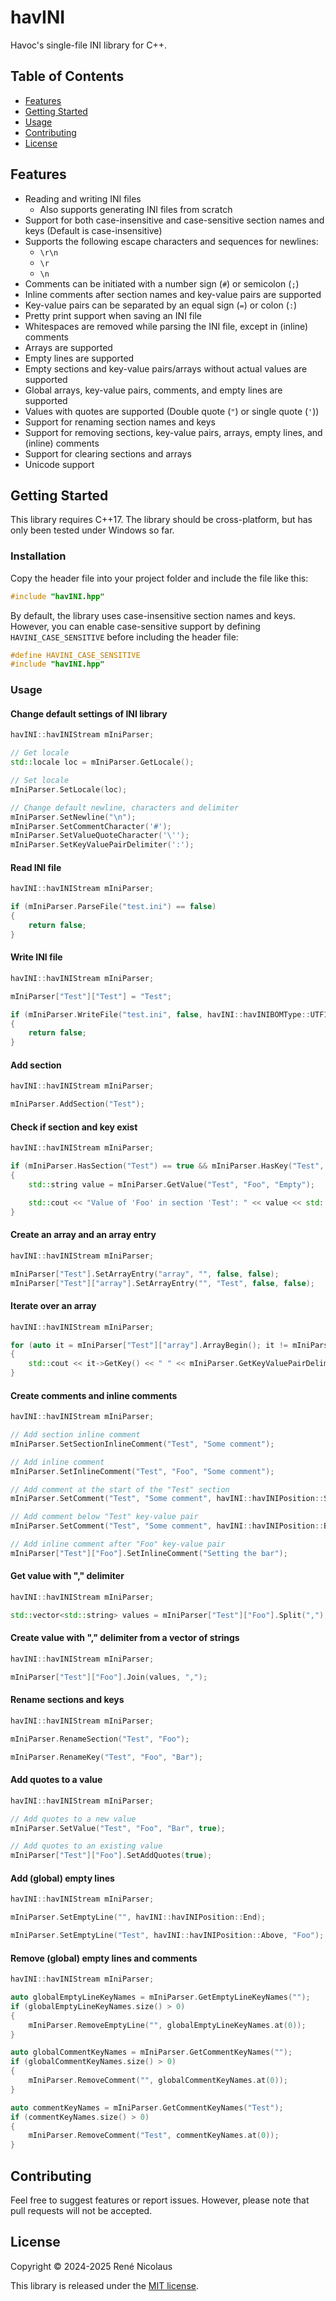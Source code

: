 # havINI

Havoc's single-file INI library for C++.

## Table of Contents

- [Features](#features)
- [Getting Started](#getting-started)
- [Usage](#usage)
- [Contributing](#contributing)
- [License](#license)

## Features

- Reading and writing INI files
  - Also supports generating INI files from scratch
- Support for both case-insensitive and case-sensitive section names and keys (Default is case-insensitive)
- Supports the following escape characters and sequences for newlines:
  - `\r\n`
  - `\r`
  - `\n`
- Comments can be initiated with a number sign (`#`) or semicolon (`;`)
- Inline comments after section names and key-value pairs are supported
- Key-value pairs can be separated by an equal sign (`=`) or colon (`:`)
- Pretty print support when saving an INI file
- Whitespaces are removed while parsing the INI file, except in (inline) comments
- Arrays are supported
- Empty lines are supported
- Empty sections and key-value pairs/arrays without actual values are supported
- Global arrays, key-value pairs, comments, and empty lines are supported
- Values with quotes are supported (Double quote (`"`) or single quote (`'`))
- Support for renaming section names and keys
- Support for removing sections, key-value pairs, arrays, empty lines, and (inline) comments
- Support for clearing sections and arrays
- Unicode support

## Getting Started

This library requires C++17. The library should be cross-platform, but has only been tested under Windows so far.

### Installation

Copy the header file into your project folder and include the file like this:

```cpp
#include "havINI.hpp"
```

By default, the library uses case-insensitive section names and keys. However, you can enable case-sensitive support by defining `HAVINI_CASE_SENSITIVE` before including the header file:

```cpp
#define HAVINI_CASE_SENSITIVE
#include "havINI.hpp"
```

### Usage

#### Change default settings of INI library

```cpp
havINI::havINIStream mIniParser;

// Get locale
std::locale loc = mIniParser.GetLocale();

// Set locale
mIniParser.SetLocale(loc);

// Change default newline, characters and delimiter
mIniParser.SetNewline("\n");
mIniParser.SetCommentCharacter('#');
mIniParser.SetValueQuoteCharacter('\'');
mIniParser.SetKeyValuePairDelimiter(':');
```

#### Read INI file

```cpp
havINI::havINIStream mIniParser;

if (mIniParser.ParseFile("test.ini") == false)
{
    return false;
}
```

#### Write INI file

```cpp
havINI::havINIStream mIniParser;

mIniParser["Test"]["Test"] = "Test";

if (mIniParser.WriteFile("test.ini", false, havINI::havINIBOMType::UTF16LE) == false)
{
    return false;
}
```

#### Add section

```cpp
havINI::havINIStream mIniParser;

mIniParser.AddSection("Test");
```

#### Check if section and key exist

```cpp
havINI::havINIStream mIniParser;

if (mIniParser.HasSection("Test") == true && mIniParser.HasKey("Test", "Foo") == true)
{
    std::string value = mIniParser.GetValue("Test", "Foo", "Empty");

    std::cout << "Value of 'Foo' in section 'Test': " << value << std::endl;
}
```

#### Create an array and an array entry

```cpp
havINI::havINIStream mIniParser;

mIniParser["Test"].SetArrayEntry("array", "", false, false);
mIniParser["Test"]["array"].SetArrayEntry("", "Test", false, false);
```

#### Iterate over an array

```cpp
havINI::havINIStream mIniParser;

for (auto it = mIniParser["Test"]["array"].ArrayBegin(); it != mIniParser["Test"]["array"].ArrayEnd(); ++it)
{
    std::cout << it->GetKey() << " " << mIniParser.GetKeyValuePairDelimiter() << " " << it->GetValue() << std::endl;
}
```

#### Create comments and inline comments

```cpp
havINI::havINIStream mIniParser;

// Add section inline comment
mIniParser.SetSectionInlineComment("Test", "Some comment");

// Add inline comment
mIniParser.SetInlineComment("Test", "Foo", "Some comment");

// Add comment at the start of the "Test" section
mIniParser.SetComment("Test", "Some comment", havINI::havINIPosition::Start);

// Add comment below "Test" key-value pair
mIniParser.SetComment("Test", "Some comment", havINI::havINIPosition::Below, "Test");

// Add inline comment after "Foo" key-value pair
mIniParser["Test"]["Foo"].SetInlineComment("Setting the bar");
```

#### Get value with "," delimiter

```cpp
havINI::havINIStream mIniParser;

std::vector<std::string> values = mIniParser["Test"]["Foo"].Split(",");
```

#### Create value with "," delimiter from a vector of strings

```cpp
havINI::havINIStream mIniParser;

mIniParser["Test"]["Foo"].Join(values, ",");
```

#### Rename sections and keys

```cpp
havINI::havINIStream mIniParser;

mIniParser.RenameSection("Test", "Foo");

mIniParser.RenameKey("Test", "Foo", "Bar");
```

#### Add quotes to a value

```cpp
havINI::havINIStream mIniParser;

// Add quotes to a new value
mIniParser.SetValue("Test", "Foo", "Bar", true);

// Add quotes to an existing value
mIniParser["Test"]["Foo"].SetAddQuotes(true);
```

#### Add (global) empty lines

```cpp
havINI::havINIStream mIniParser;

mIniParser.SetEmptyLine("", havINI::havINIPosition::End);

mIniParser.SetEmptyLine("Test", havINI::havINIPosition::Above, "Foo");
```

#### Remove (global) empty lines and comments

```cpp
havINI::havINIStream mIniParser;

auto globalEmptyLineKeyNames = mIniParser.GetEmptyLineKeyNames("");
if (globalEmptyLineKeyNames.size() > 0)
{
    mIniParser.RemoveEmptyLine("", globalEmptyLineKeyNames.at(0));
}

auto globalCommentKeyNames = mIniParser.GetCommentKeyNames("");
if (globalCommentKeyNames.size() > 0)
{
    mIniParser.RemoveComment("", globalCommentKeyNames.at(0));
}

auto commentKeyNames = mIniParser.GetCommentKeyNames("Test");
if (commentKeyNames.size() > 0)
{
    mIniParser.RemoveComment("Test", commentKeyNames.at(0));
}
```

## Contributing

Feel free to suggest features or report issues. However, please note that pull requests will not be accepted.

## License

Copyright &copy; 2024-2025 Ren&eacute; Nicolaus

This library is released under the [MIT license](/LICENSE).
